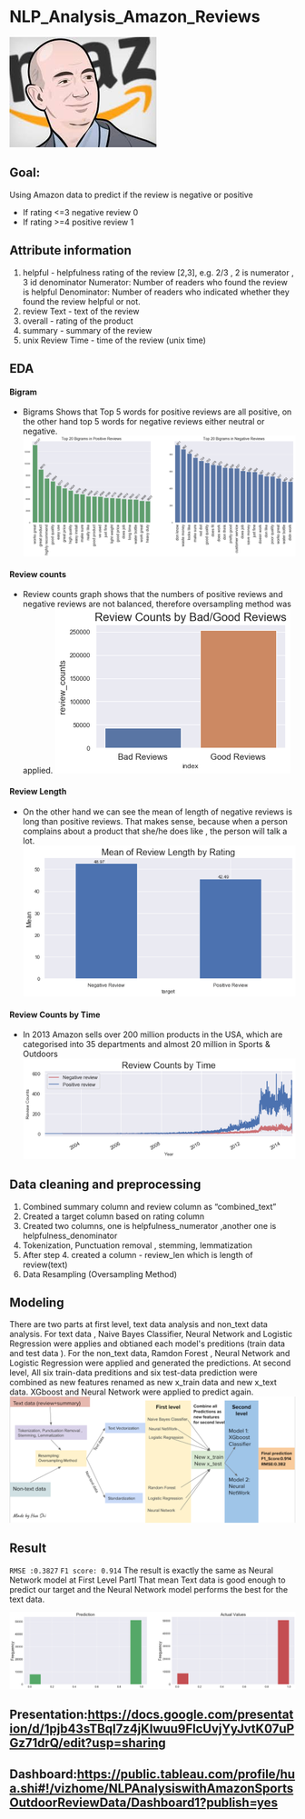 # NLP_Analysis_Amazon_Reviews
![ceo.jpeg](ceo.jpeg)
## Goal: 
Using Amazon data to predict if the review is negative or positive
- If rating <=3  negative review  0
- If rating >=4  positive review  1
## Attribute information
1.  helpful - helpfulness rating of the review [2,3], e.g. 2/3 ,  2 is numerator , 3 id denominator
            Numerator: Number of readers who found the review is  helpful
            Denominator: Number of readers who indicated whether they found the review helpful or not.
2. review Text - text of the review
3. overall - rating of the product
4. summary - summary of the review
5. unix Review Time - time of the review (unix time)
## EDA
#### Bigram
- Bigrams Shows that Top 5 words for positive reviews are all positive, on the other hand top 5 words for negative reviews either neutral or negative.
![bigram.png](bigram.png)
#### Review counts 
- Review counts graph shows that  the numbers of positive reviews and negative reviews are not balanced, therefore oversampling method was applied.
![review_counts.png](review_counts.png)
#### Review Length
- On the other hand we can see the mean of length of negative reviews is long than positive reviews. That makes sense, because when a person complains about a product that she/he does like , the person will talk a lot.
![mean_of_length_bad_good_review.png](mean_of_length_bad_good_review.png)
#### Review Counts by Time
- In 2013 Amazon sells over 200 million products in the USA, which are categorised into 35 departments and almost 20 million in Sports & Outdoors 
![review_counts_changes_by_time.png](review_counts_changes_by_time.png)




## Data cleaning and preprocessing
1. Combined summary column and review column as “combined_text”
2. Created a target column based on rating column 
3. Created two columns, one is helpfulness_numerator ,another one is helpfulness_denominator 
4. Tokenization, Punctuation removal , stemming, lemmatization 
5. After step 4.  created a column - review_len which is length of review(text)
6. Data Resampling (Oversampling Method)

## Modeling
There are two parts at first level, text data analysis and non_text data analysis. For text data , Naive Bayes Classifier, Neural Network and Logistic Regression were applies and obtianed each model's preditions (train data and test data ). For the non_text data, Ramdon Forest , Neural Network and Logistic Regression were applied and generated the predictions. At second level, All six train-data preditions  and six test-data prediction were combined as new features renamed as  new x_train data and new x_text data. XGboost and Neural Network were applied to predict again. 
![overall_process.png](overall_process.png)
## Result 

`RMSE :0.3827`
`F1 score: 0.914`
The result is exactly the same as Neural Network model at First Level PartI 
That mean Text data is good enough to predict our target and the Neural Network model performs the best for the text data.

![prediction_vs_actual_values.png](prediction_vs_actual_values.png)







## Presentation:https://docs.google.com/presentation/d/1pjb43sTBqI7z4jKIwuu9FlcUvjYyJvtK07uPGz71drQ/edit?usp=sharing
## Dashboard:https://public.tableau.com/profile/hua.shi#!/vizhome/NLPAnalysiswithAmazonSportsOutdoorReviewData/Dashboard1?publish=yes
